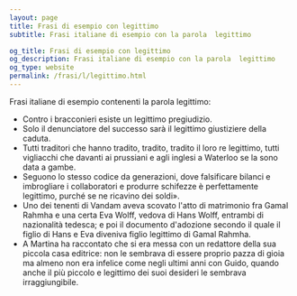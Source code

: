 ```yaml
---
layout: page
title: Frasi di esempio con legittimo 
subtitle: Frasi italiane di esempio con la parola  legittimo

og_title: Frasi di esempio con legittimo 
og_description: Frasi italiane di esempio con la parola  legittimo
og_type: website
permalink: /frasi/l/legittimo.html
---
```


Frasi italiane di esempio contenenti la parola legittimo:


- Contro i bracconieri esiste un legittimo pregiudizio.
- Solo il denunciatore del successo sarà il legittimo giustiziere della caduta.
- Tutti traditori che hanno tradito, tradito, tradito il loro re legittimo, tutti vigliacchi che davanti ai prussiani e agli inglesi a Waterloo se la sono data a gambe.
- Seguono lo stesso codice da generazioni, dove falsificare bilanci e imbrogliare i collaboratori e produrre schifezze è perfettamente legittimo, purché se ne ricavino dei soldi».
- Uno dei tenenti di Vandam aveva scovato l'atto di matrimonio fra Gamal Rahmha e una certa Eva Wolff, vedova di Hans Wolff, entrambi di nazionalità tedesca; e poi il documento d'adozione secondo il quale il figlio di Hans e Eva diveniva figlio legittimo di Gamal Rahmha.
- A Martina ha raccontato che si era messa con un redattore della sua piccola casa editrice: non le sembrava di essere proprio pazza di gioia ma almeno non era infelice come negli ultimi anni con Guido, quando anche il più piccolo e legittimo dei suoi desideri le sembrava irraggiungibile.
